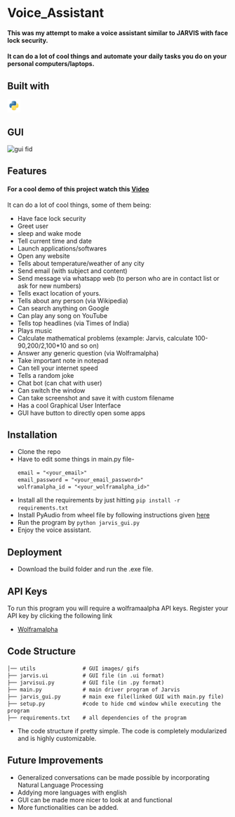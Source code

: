 # Voice_Assistant
#### This was my attempt to make a voice assistant similar to JARVIS with face lock security.
#### It can do a lot of cool things and automate your daily tasks you do on your personal computers/laptops.

## Built with

<code><img height="30" src="https://raw.githubusercontent.com/github/explore/80688e429a7d4ef2fca1e82350fe8e3517d3494d/topics/python/python.png"></code>

## GUI

![gui fid](https://user-images.githubusercontent.com/101112022/176831217-41097835-7876-47e7-a8f2-b76783b025ac.gif)

## Features

#### For a cool demo of this project watch this [Video]()

It can do a lot of cool things, some of them being:

- Have face lock security
- Greet user
- sleep and wake mode
- Tell current time and date
- Launch applications/softwares 
- Open any website
- Tells about temperature/weather of any city
- Send email (with subject and content)
- Send message via whatsapp web (to person who are in contact list or ask for new numbers)
- Tells exact location of yours.
- Tells about any person (via Wikipedia)
- Can search anything on Google 
- Can play any song on YouTube
- Tells top headlines (via Times of India)
- Plays music
- Calculate mathematical problems (example: Jarvis, calculate 100-90,200/2,100*10 and so on)
- Answer any generic question (via Wolframalpha)
- Take important note in notepad
- Can tell your internet speed
- Tells a random joke
- Chat bot (can chat with user)
- Can switch the window
- Can take screenshot and save it with custom filename
- Has a cool Graphical User Interface
- GUI have button to directly open some apps

## Installation

- Clone the repo
- Have to edit some things in main.py file-
    ```
    email = "<your_email>"
    email_password = "<your_email_password>"
    wolframalpha_id = "<your_wolframalpha_id>"
- Install all the requirements by just hitting ``` pip install -r requirements.txt ```
- Install PyAudio from wheel file by following instructions given [here](https://stackoverflow.com/a/55630212)
- Run the program by ``` python jarvis_gui.py ```
- Enjoy the voice assistant.

## Deployment

- Download the build folder and run the .exe file.

## API Keys
To run this program you will require a wolframaalpha API keys. Register your API key by clicking the following link

- [Wolframalpha](https://www.wolframalpha.com/)

## Code Structure


    │── utils               # GUI images/ gifs
    ├── jarvis.ui           # GUI file (in .ui format)
    ├── jarvisui.py         # GUI file (in .py format)
    ├── main.py             # main driver program of Jarvis
    ├── jarvis_gui.py       # main exe file(linked GUI with main.py file)
    ├── setup.py            #code to hide cmd window while executing the program
    ├── requirements.txt    # all dependencies of the program

- The code structure if pretty simple. The code is completely modularized and is highly customizable.

## Future Improvements
- Generalized conversations can be made possible by incorporating Natural Language Processing
- Addying more languages with english
- GUI can be made more nicer to look at and functional
- More functionalities can be added.
